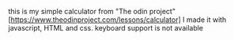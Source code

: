this is my simple calculator from "The odin project" [https://www.theodinproject.com/lessons/calculator]
I made it with javascript, HTML and css.
keyboard support is not available 

